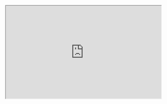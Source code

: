 <iframe src="https://codeforces.com/group/MWSDmqGsZm/contest/219856/problem/A" width="500" height="300"></iframe>